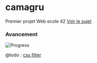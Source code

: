 # camagru

Premier projet Web ecole 42 [Voir le sujet](https://github.com/yfuks/camagru/blob/master/camagru.fr.pdf)

### Avancement

![Progress](http://progressed.io/bar/55) 

@todo :
[css filter](http://www.w3schools.com/cssref/css3_pr_filter.asp)
